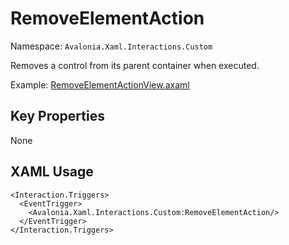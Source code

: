 # RemoveElementAction

Namespace: `Avalonia.Xaml.Interactions.Custom`

Removes a control from its parent container when executed.

Example: [RemoveElementActionView.axaml](samples/BehaviorsTestApplication/Views/Pages/RemoveElementActionView.axaml)

## Key Properties
None

## XAML Usage
```xaml
<Interaction.Triggers>
  <EventTrigger>
    <Avalonia.Xaml.Interactions.Custom:RemoveElementAction/>
  </EventTrigger>
</Interaction.Triggers>
```
